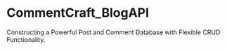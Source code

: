 # CommentCraft_BlogAPI
Constructing a Powerful Post and Comment Database with Flexible CRUD Functionality.
